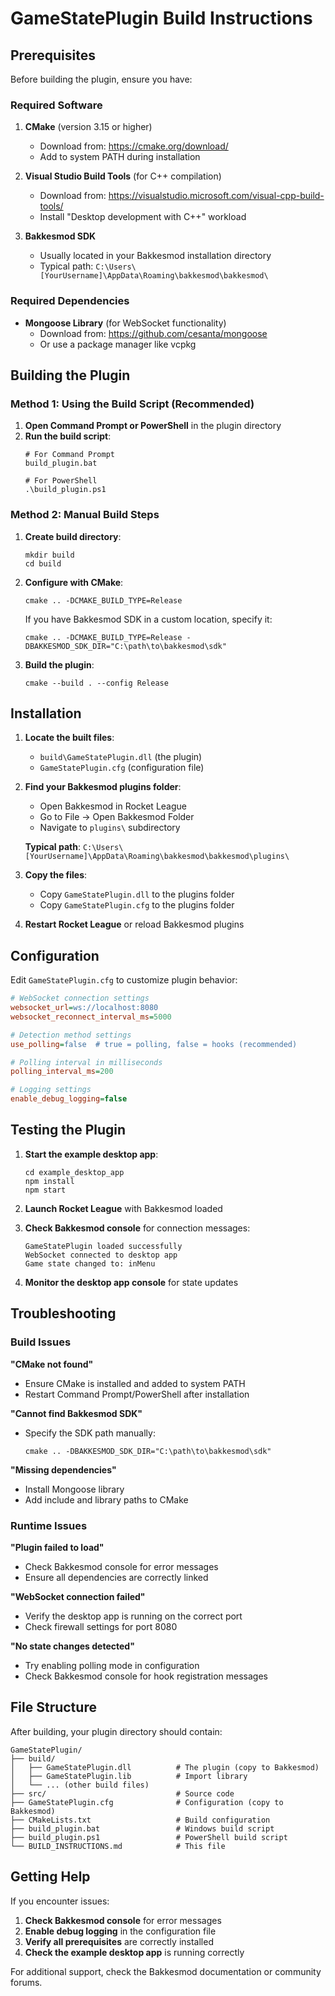 # GameStatePlugin Build Instructions

## Prerequisites

Before building the plugin, ensure you have:

### Required Software
1. **CMake** (version 3.15 or higher)
   - Download from: https://cmake.org/download/
   - Add to system PATH during installation

2. **Visual Studio Build Tools** (for C++ compilation)
   - Download from: https://visualstudio.microsoft.com/visual-cpp-build-tools/
   - Install "Desktop development with C++" workload

3. **Bakkesmod SDK**
   - Usually located in your Bakkesmod installation directory
   - Typical path: `C:\Users\[YourUsername]\AppData\Roaming\bakkesmod\bakkesmod\`

### Required Dependencies
- **Mongoose Library** (for WebSocket functionality)
  - Download from: https://github.com/cesanta/mongoose
  - Or use a package manager like vcpkg

## Building the Plugin

### Method 1: Using the Build Script (Recommended)

1. **Open Command Prompt or PowerShell** in the plugin directory
2. **Run the build script**:
   ```batch
   # For Command Prompt
   build_plugin.bat

   # For PowerShell
   .\build_plugin.ps1
   ```

### Method 2: Manual Build Steps

1. **Create build directory**:
   ```batch
   mkdir build
   cd build
   ```

2. **Configure with CMake**:
   ```batch
   cmake .. -DCMAKE_BUILD_TYPE=Release
   ```

   If you have Bakkesmod SDK in a custom location, specify it:
   ```batch
   cmake .. -DCMAKE_BUILD_TYPE=Release -DBAKKESMOD_SDK_DIR="C:\path\to\bakkesmod\sdk"
   ```

3. **Build the plugin**:
   ```batch
   cmake --build . --config Release
   ```

## Installation

1. **Locate the built files**:
   - `build\GameStatePlugin.dll` (the plugin)
   - `GameStatePlugin.cfg` (configuration file)

2. **Find your Bakkesmod plugins folder**:
   - Open Bakkesmod in Rocket League
   - Go to File → Open Bakkesmod Folder
   - Navigate to `plugins\` subdirectory

   **Typical path**: `C:\Users\[YourUsername]\AppData\Roaming\bakkesmod\bakkesmod\plugins\`

3. **Copy the files**:
   - Copy `GameStatePlugin.dll` to the plugins folder
   - Copy `GameStatePlugin.cfg` to the plugins folder

4. **Restart Rocket League** or reload Bakkesmod plugins

## Configuration

Edit `GameStatePlugin.cfg` to customize plugin behavior:

```ini
# WebSocket connection settings
websocket_url=ws://localhost:8080
websocket_reconnect_interval_ms=5000

# Detection method settings
use_polling=false  # true = polling, false = hooks (recommended)

# Polling interval in milliseconds
polling_interval_ms=200

# Logging settings
enable_debug_logging=false
```

## Testing the Plugin

1. **Start the example desktop app**:
   ```batch
   cd example_desktop_app
   npm install
   npm start
   ```

2. **Launch Rocket League** with Bakkesmod loaded

3. **Check Bakkesmod console** for connection messages:
   ```
   GameStatePlugin loaded successfully
   WebSocket connected to desktop app
   Game state changed to: inMenu
   ```

4. **Monitor the desktop app console** for state updates

## Troubleshooting

### Build Issues

**"CMake not found"**
- Ensure CMake is installed and added to system PATH
- Restart Command Prompt/PowerShell after installation

**"Cannot find Bakkesmod SDK"**
- Specify the SDK path manually:
  ```batch
  cmake .. -DBAKKESMOD_SDK_DIR="C:\path\to\bakkesmod\sdk"
  ```

**"Missing dependencies"**
- Install Mongoose library
- Add include and library paths to CMake

### Runtime Issues

**"Plugin failed to load"**
- Check Bakkesmod console for error messages
- Ensure all dependencies are correctly linked

**"WebSocket connection failed"**
- Verify the desktop app is running on the correct port
- Check firewall settings for port 8080

**"No state changes detected"**
- Try enabling polling mode in configuration
- Check Bakkesmod console for hook registration messages

## File Structure

After building, your plugin directory should contain:

```
GameStatePlugin/
├── build/
│   ├── GameStatePlugin.dll          # The plugin (copy to Bakkesmod)
│   ├── GameStatePlugin.lib          # Import library
│   └── ... (other build files)
├── src/                             # Source code
├── GameStatePlugin.cfg              # Configuration (copy to Bakkesmod)
├── CMakeLists.txt                   # Build configuration
├── build_plugin.bat                 # Windows build script
├── build_plugin.ps1                 # PowerShell build script
└── BUILD_INSTRUCTIONS.md            # This file
```

## Getting Help

If you encounter issues:

1. **Check Bakkesmod console** for error messages
2. **Enable debug logging** in the configuration file
3. **Verify all prerequisites** are correctly installed
4. **Check the example desktop app** is running correctly

For additional support, check the Bakkesmod documentation or community forums.
